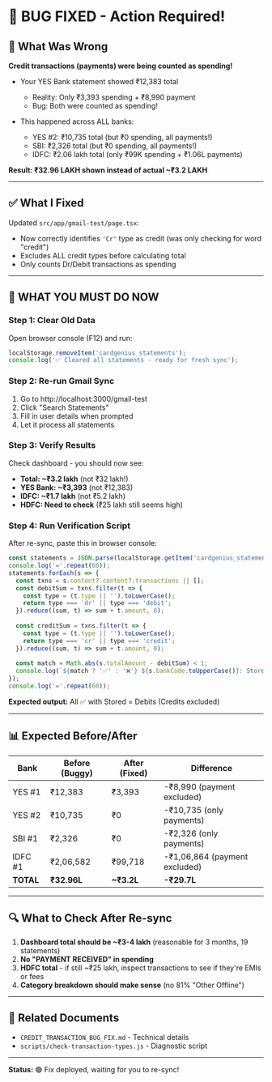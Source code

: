 # 🎉 BUG FIXED - Action Required!

## 🐛 What Was Wrong

**Credit transactions (payments) were being counted as spending!**

- Your YES Bank statement showed ₹12,383 total
  - Reality: Only ₹3,393 spending + ₹8,990 payment
  - Bug: Both were counted as spending!

- This happened across ALL banks:
  - YES #2: ₹10,735 total (but ₹0 spending, all payments!)
  - SBI: ₹2,326 total (but ₹0 spending, all payments!)
  - IDFC: ₹2.06 lakh total (only ₹99K spending + ₹1.06L payments)

**Result: ₹32.96 LAKH shown instead of actual ~₹3.2 LAKH**

---

## ✅ What I Fixed

Updated `src/app/gmail-test/page.tsx`:
- Now correctly identifies `'Cr'` type as credit (was only checking for word "credit")
- Excludes ALL credit types before calculating total
- Only counts Dr/Debit transactions as spending

---

## 🔄 WHAT YOU MUST DO NOW

### Step 1: Clear Old Data
Open browser console (F12) and run:
```javascript
localStorage.removeItem('cardgenius_statements');
console.log('✅ Cleared all statements - ready for fresh sync');
```

### Step 2: Re-run Gmail Sync
1. Go to http://localhost:3000/gmail-test
2. Click "Search Statements"
3. Fill in user details when prompted
4. Let it process all statements

### Step 3: Verify Results
Check dashboard - you should now see:
- **Total: ~₹3.2 lakh** (not ₹32 lakh!)
- **YES Bank: ~₹3,393** (not ₹12,383)
- **IDFC: ~₹1.7 lakh** (not ₹5.2 lakh)
- **HDFC: Need to check** (₹25 lakh still seems high)

### Step 4: Run Verification Script
After re-sync, paste this in browser console:
```javascript
const statements = JSON.parse(localStorage.getItem('cardgenius_statements') || '[]');
console.log('='.repeat(60));
statements.forEach(s => {
  const txns = s.content?.content?.transactions || [];
  const debitSum = txns.filter(t => {
    const type = (t.type || '').toLowerCase();
    return type === 'dr' || type === 'debit';
  }).reduce((sum, t) => sum + t.amount, 0);
  
  const creditSum = txns.filter(t => {
    const type = (t.type || '').toLowerCase();
    return type === 'cr' || type === 'credit';
  }).reduce((sum, t) => sum + t.amount, 0);
  
  const match = Math.abs(s.totalAmount - debitSum) < 1;
  console.log(`${match ? '✅' : '❌'} ${s.bankCode.toUpperCase()}: Stored=₹${Math.round(s.totalAmount)}, Debits=₹${Math.round(debitSum)}, Credits=₹${Math.round(creditSum)}`);
});
console.log('='.repeat(60));
```

**Expected output:** All ✅ with Stored = Debits (Credits excluded)

---

## 📊 Expected Before/After

| Bank | Before (Buggy) | After (Fixed) | Difference |
|------|---------------|---------------|------------|
| YES #1 | ₹12,383 | ₹3,393 | -₹8,990 (payment excluded) |
| YES #2 | ₹10,735 | ₹0 | -₹10,735 (only payments) |
| SBI #1 | ₹2,326 | ₹0 | -₹2,326 (only payments) |
| IDFC #1 | ₹2,06,582 | ₹99,718 | -₹1,06,864 (payment excluded) |
| **TOTAL** | **₹32.96L** | **~₹3.2L** | **-₹29.7L** |

---

## 🔍 What to Check After Re-sync

1. **Dashboard total should be ~₹3-4 lakh** (reasonable for 3 months, 19 statements)
2. **No "PAYMENT RECEIVED" in spending**
3. **HDFC total** - if still ~₹25 lakh, inspect transactions to see if they're EMIs or fees
4. **Category breakdown should make sense** (no 81% "Other Offline")

---

## 📄 Related Documents
- `CREDIT_TRANSACTION_BUG_FIX.md` - Technical details
- `scripts/check-transaction-types.js` - Diagnostic script

---

**Status:** 🟢 Fix deployed, waiting for you to re-sync!

